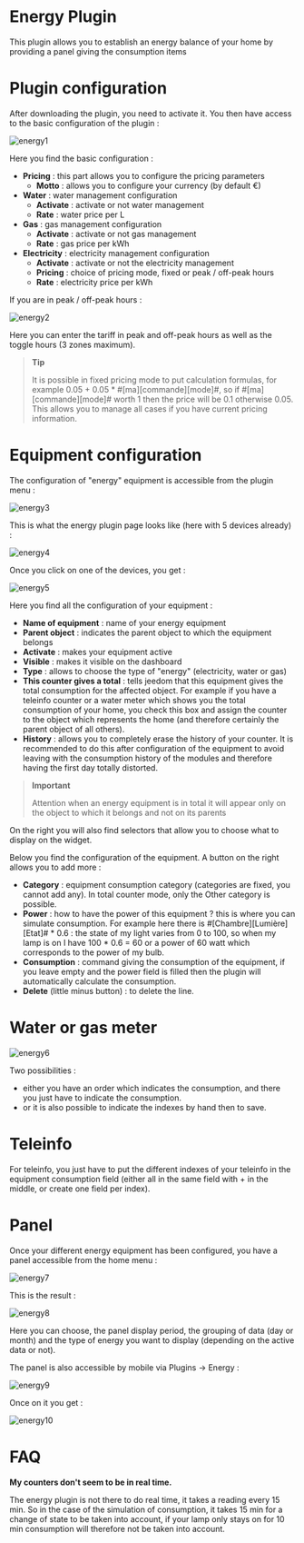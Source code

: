 # Energy Plugin

This plugin allows you to establish an energy balance of your home by providing a panel giving the consumption items

# Plugin configuration 

After downloading the plugin, you need to activate it. You then have access to the basic configuration of the plugin :

![energy1](./images/energy1.PNG)

Here you find the basic configuration :

-   **Pricing** : this part allows you to configure the pricing parameters
    -   **Motto** : allows you to configure your currency (by default €)
-   **Water** : water management configuration
    -   **Activate** : activate or not water management
    -   **Rate** : water price per L
-   **Gas** : gas management configuration
    -   **Activate** : activate or not gas management
    -   **Rate** : gas price per kWh
-   **Electricity** : electricity management configuration
    -   **Activate** : activate or not the electricity management
    -   **Pricing** : choice of pricing mode, fixed or peak / off-peak hours
    -   **Rate** : electricity price per kWh

If you are in peak / off-peak hours :

![energy2](./images/energy2.PNG)

Here you can enter the tariff in peak and off-peak hours as well as the toggle hours (3 zones maximum).

> **Tip**
>
> It is possible in fixed pricing mode to put calculation formulas, for example 0.05 + 0.05 \* \#\[ma\]\[commande\]\[mode\]\#, so if \#\[ma\]\[commande\]\[mode\]\# worth 1 then the price will be 0.1 otherwise 0.05. This allows you to manage all cases if you have current pricing information.

# Equipment configuration 

The configuration of "energy" equipment is accessible from the plugin menu :

![energy3](./images/energy3.PNG)

This is what the energy plugin page looks like (here with 5 devices already) :

![energy4](./images/energy4.PNG)

Once you click on one of the devices, you get :

![energy5](./images/energy5.PNG)

Here you find all the configuration of your equipment :

-   **Name of equipment** : name of your energy equipment
-   **Parent object** : indicates the parent object to which the equipment belongs
-   **Activate** : makes your equipment active
-   **Visible** : makes it visible on the dashboard
-   **Type** : allows to choose the type of "energy" (electricity, water or gas)
-   **This counter gives a total** : tells jeedom that this equipment gives the total consumption for the affected object. For example if you have a teleinfo counter or a water meter which shows you the total consumption of your home, you check this box and assign the counter to the object which represents the home (and therefore certainly the parent object of all others).
-   **History** : allows you to completely erase the history of your counter. It is recommended to do this after configuration of the equipment to avoid leaving with the consumption history of the modules and therefore having the first day totally distorted.

> **Important**
>
> Attention when an energy equipment is in total it will appear only on the object to which it belongs and not on its parents

On the right you will also find selectors that allow you to choose what to display on the widget.

Below you find the configuration of the equipment. A button on the right allows you to add more :

-   **Category** : equipment consumption category (categories are fixed, you cannot add any). In total counter mode, only the Other category is possible.
-   **Power** : how to have the power of this equipment ? this is where you can simulate consumption. For example here there is \#\[Chambre\]\[Lumière\]\[Etat\]\# \* 0.6 : the state of my light varies from 0 to 100, so when my lamp is on I have 100 \* 0.6 = 60 or a power of 60 watt which corresponds to the power of my bulb.
-   **Consumption** : command giving the consumption of the equipment, if you leave empty and the power field is filled then the plugin will automatically calculate the consumption.
-   **Delete** (little minus button) : to delete the line.

# Water or gas meter 

![energy6](./images/energy6.PNG)

Two possibilities :

-   either you have an order which indicates the consumption, and there you just have to indicate the consumption.
-   or it is also possible to indicate the indexes by hand then to save.

# Teleinfo 

For teleinfo, you just have to put the different indexes of your teleinfo in the equipment consumption field (either all in the same field with + in the middle, or create one field per index).

# Panel 

Once your different energy equipment has been configured, you have a panel accessible from the home menu :

![energy7](./images/energy7.PNG)

This is the result :

![energy8](./images/energy8.PNG)

Here you can choose, the panel display period, the grouping of data (day or month) and the type of energy you want to display (depending on the active data or not).

The panel is also accessible by mobile via Plugins → Energy :

![energy9](./images/energy9.PNG)

Once on it you get :

![energy10](./images/energy10.PNG)

# FAQ 

**My counters don't seem to be in real time.**

The energy plugin is not there to do real time, it takes a reading every 15 min. So in the case of the simulation of
consumption, it takes 15 min for a change of state to be taken into account, if your lamp only stays on for 10 min
consumption will therefore not be taken into account.


